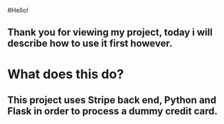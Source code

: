 #Hello!

## Thank you for viewing my project, today i will describe how to use it first however.

# What does this do?

## This project uses Stripe back end, Python and Flask in order to process a dummy credit card.
